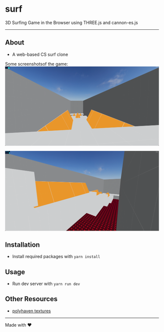 # surf

3D Surfing Game in the Browser using THREE.js and cannon-es.js

---

## About

- A web-based CS surf clone

Some screenshotsof the game:
![Demo Screenshot 1](images/screenshot_1.png)

![Demo Screenshot 2](images/screenshot_2.png)

## Installation

- Install required packages with `yarn install`

## Usage

- Run dev server with `yarn run dev`

## Other Resources

- [polyhaven textures](https://polyhaven.com/textures)

---

Made with ❤️
